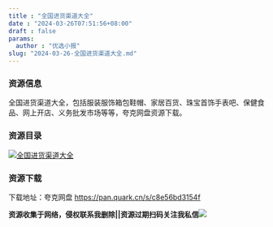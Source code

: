 ```yaml
---
title : "全国进货渠道大全"
date : "2024-03-26T07:51:56+08:00"
draft : false
params:
  author : "优选小报"
slug: "2024-03-26-全国进货渠道大全.md"
---
```


### 资源信息

全国进货渠道大全，包括服装服饰箱包鞋帽、家居百货、珠宝首饰手表吧、保健食品、网上开店、义务批发市场等等，夸克网盘资源下载。

### 资源目录

[![全国进货渠道大全](//img7-1.zhekoulieshou.com/mmbiz_jpg/iaHBVewvSIbAjcr9g6TlCXSfiaDqkbzuEzp14N3DQZskZ96GlZahkTuM3PZgV695qN3ibapabTo7VYfsPWvhXicAjg/0)](//img7-1.zhekoulieshou.com/mmbiz_jpg/iaHBVewvSIbAjcr9g6TlCXSfiaDqkbzuEzp14N3DQZskZ96GlZahkTuM3PZgV695qN3ibapabTo7VYfsPWvhXicAjg/0)

### 资源下载

下载地址：夸克网盘 https://pan.quark.cn/s/c8e56bd3154f

**资源收集于网络，侵权联系我删除||资源过期扫码关注我私信**![](//img7-1.zhekoulieshou.com/mmbiz_jpg/iaHBVewvSIbAjcr9g6TlCXSfiaDqkbzuEzp207hVzPqT4YGQOAazQ1KNHCeACbia5Lzq4Ckwibe48iar1q7lgVP1o3w/640?wx_fmt=jpeg&from=appmsg)


